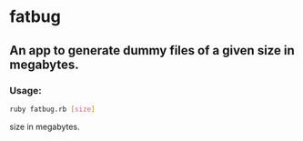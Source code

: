 # fatbug

## An app to generate dummy files of a given size in megabytes.

### Usage:

```bash
ruby fatbug.rb [size]
```
size in megabytes.
